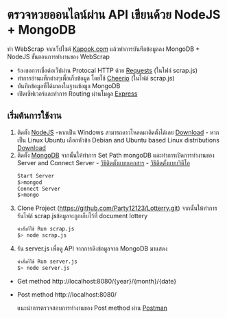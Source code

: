 # ตรวจหวยออนไลน์ผ่าน API เขียนด้วย NodeJS + MongoDB
ทำ WebScrap จากเว็ปไซต์ [Kapook.com]( http://lottery.kapook.com/history.html) แล้วทำการบันทึกข้อมูลลง MongoDB + NodeJS
ขั้นตอนการทำงานของ WebScrap
- ร้องขอการเชื่อต่อเว็ปผ่าน Protocal HTTP ด้วย [Requests](https://www.npmjs.com/package/request) (ในไฟล์ scrap.js) 
- ทำการอ่านแท็กต่างๆเพื่อเก็บข้อมูล โดยใช้ [Cheerio](https://github.com/cheeriojs/cheerio) (ในไฟล์ scrap.js)
- บันทึกข้อมูลที่ได้มาลงในฐานข้อมูล MongoDB
- เปิดเซิฟเวอร์และทำการ Routing ผ่านโมดูล [Express](https://www.npmjs.com/package/express)

## เริ่มต้นการใช้งาน
1. ติดตั้ง [NodeJS]( https://nodejs.org/en/) 
        -หากเป็น Windows สามารถดาวโหลดมาติดตั้งได้เลย [Download](https://nodejs.org/en/download/)
        - หากเป็น Linux Ubuntu เลือกหัวข้อ Debian and Ubuntu based Linux distributions [Download](https://nodejs.org/en/download/package-manager/#arch-linux)
2. ติดตั้ง [MongoDB](https://www.mongodb.com/download-center?jmp=nav) จากนั้นให้ทำการ Set Path mongoDB และทำการเปิดการทำงานของ Server  and Connect Server
            - [วิธีติดตั้งแบบเอกสาร](https://docs.mongodb.com/manual/tutorial/install-mongodb-on-windows/)
            - [วิธีติดตั้งแบบวิดีโอ](https://www.youtube.com/watch?v=IPV2Z3f-WMk)
     ```sh
    Start Server
     $>mongod
    Connect Server
    $>mongo
    ```
3. Clone Project (https://github.com/Party12123/Lotterry.git) จากนั้นให้ทำการรันไฟล์ scrap.jsข้อมูลจะถูกเก็บไว้ที่ document lottery
     ```sh
    คำสั่งที่ใช้ Run scrap.js
     $> node scrap.js
    ```
4. รัน server.js เพื่อดู API จากการดึงข้อมูลจาก MongoDB มาแสดง
     ```sh
    คำสั่งที่ใช้ Run server.js
     $> node server.js
    ```
- Get method http://localhost:8080/{year}/{month}/{date}
- Post method http://localhost:8080/

  แนะนำการตรวจสอบการทำงานของ Post method ผ่าน [Postman](https://chrome.google.com/webstore/detail/postman/fhbjgbiflinjbdggehcddcbncdddomop?hl=th)
